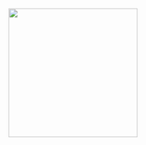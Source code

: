 ###
<div align="center">
  <img height="260" src="https://media.istockphoto.com/id/1155054356/photo/computer-dog.jpg?s=612x612&w=0&k=20&c=geWq4addf4BrcoL7-cmjU8NyH_j9OAoI2HufOHY_diI="  />
</div>

###
